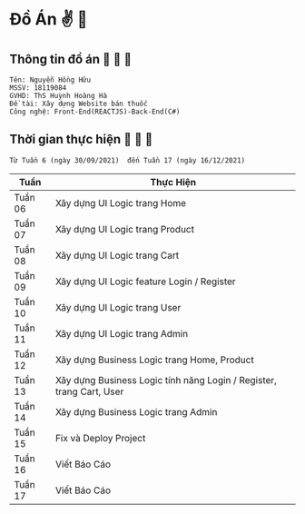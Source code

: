 
# Đồ Án :v: :sneezing_face:

## Thông tin đồ án :rofl: :rofl: :rofl:

```
Tên: Nguyễn Hồng Hữu  
MSSV: 18119084
GVHD: ThS Huỳnh Hoàng Hà
Đề tài: Xây dựng Website bán thuốc
Công nghệ: Front-End(REACTJS)-Back-End(C#)
```
## Thời gian thực hiện :rofl: :rofl: :rofl:
```
Từ Tuần 6 (ngày 30/09/2021)  đến Tuần 17 (ngày 16/12/2021)
```
| Tuần | Thực Hiện |
| ------------- | ------------- |
| Tuần 06  | Xây dựng UI Logic trang Home  |
| Tuần 07  | Xây dựng UI Logic trang Product |
| Tuần 08  | Xây dựng UI Logic trang Cart  |
| Tuần 09  | Xây dựng UI Logic feature Login / Register |
| Tuần 10  | Xây dựng UI Logic trang User |
| Tuần 11  | Xây dựng UI Logic trang Admin  |
| Tuần 12  | Xây dựng Business Logic trang Home, Product |
| Tuần 13  | Xây dựng Business Logic tính năng Login / Register, trang Cart, User |
| Tuần 14  | Xây dựng Business Logic trang Admin  |
| Tuần 15  | Fix và Deploy Project |
| Tuần 16  | Viết Báo Cáo |
| Tuần 17  | Viết Báo Cáo |

